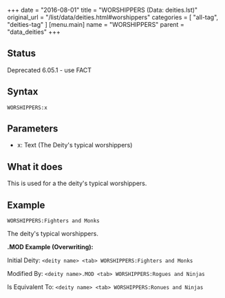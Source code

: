 +++
date = "2016-08-01"
title = "WORSHIPPERS (Data: deities.lst)"
original_url = "/list/data/deities.html#worshippers"
categories = [ "all-tag", "deities-tag" ]
[menu.main]
    name = "WORSHIPPERS"
    parent = "data_deities"
+++

## Status

Deprecated 6.05.1 - use FACT

## Syntax

`WORSHIPPERS:x`

## Parameters

-   x: Text (The Deity's typical worshippers)



What it does
------------

This is used for a the deity's typical worshippers.

Example
-------

`WORSHIPPERS:Fighters and Monks`

The deity's typical worshippers.

**.MOD Example (Overwriting):**

Initial Deity: `<deity name> <tab> WORSHIPPERS:Fighters and Monks`

Modified By: `<deity name>.MOD <tab> WORSHIPPERS:Rogues and Ninjas`

Is Equivalent To: `<deity name> <tab> WORSHIPPERS:Ronues and Ninjas`

